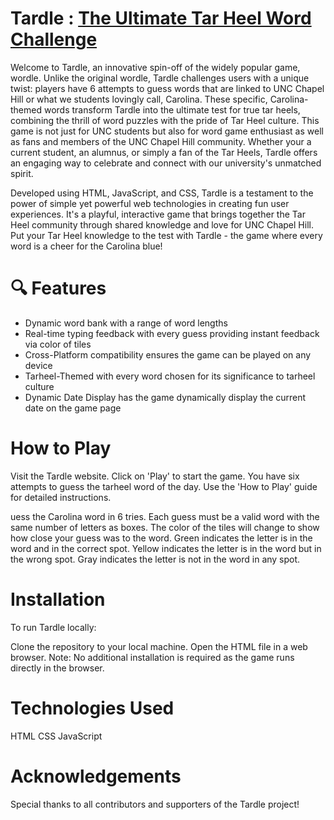 # Tardle : [The Ultimate Tar Heel Word Challenge](https://ganeshanushka.github.io)

Welcome to Tardle, an innovative spin-off of the widely popular game, wordle. Unlike the original wordle, Tardle challenges users with a unique twist: players have 6 attempts to guess words that are linked to UNC Chapel Hill or what we students lovingly call, Carolina. These specific, Carolina-themed words transform Tardle into the ultimate test for true tar heels, combining the thrill of word puzzles with the pride of Tar Heel culture. This game is not just for UNC students but also for word game enthusiast as well as fans and members of the UNC Chapel Hill community. Whether your a current student, an alumnus, or simply a fan of the Tar Heels, Tardle offers an engaging way to celebrate and connect with our university's unmatched spirit.

Developed using HTML, JavaScript, and CSS, Tardle is a testament to the power of simple yet powerful web technologies in creating fun user experiences. It's a playful, interactive game that brings together the Tar Heel community through shared knowledge and love for UNC Chapel Hill. Put your Tar Heel knowledge to the test with Tardle - the game where every word is a cheer for the Carolina blue!

# 🔍 Features

* Dynamic word bank with a range of word lengths
* Real-time typing feedback with every guess providing instant feedback via color of tiles
* Cross-Platform compatibility ensures the game can be played on any device
* Tarheel-Themed with every word chosen for its significance to tarheel culture
* Dynamic Date Display has the game dynamically display the current date on the game page

# How to Play

Visit the Tardle website.
Click on 'Play' to start the game.
You have six attempts to guess the tarheel word of the day.
Use the 'How to Play' guide for detailed instructions.

uess the Carolina word in 6 tries.
Each guess must be a valid word with the same number of letters as boxes.
The color of the tiles will change to show how close your guess was to the word.
Green indicates the letter is in the word and in the correct spot.
Yellow indicates the letter is in the word but in the wrong spot.
Gray indicates the letter is not in the word in any spot.

# Installation

To run Tardle locally:

Clone the repository to your local machine.
Open the HTML file in a web browser.
Note: No additional installation is required as the game runs directly in the browser.

# Technologies Used

HTML
CSS
JavaScript

# Acknowledgements

Special thanks to all contributors and supporters of the Tardle project!
